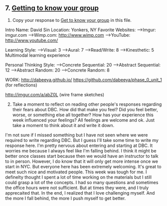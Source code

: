 ## 7. [Getting to know your group](7_get_to_know_your_group/readme.md)

1. Copy your response to <a href="https://github.com/Devbootcamp/phase_0_unit_1/tree/master/week_1/6_Get_to_know_your_group" target="_blank"> Get to know your group</a> in this file.

Intro
Name: David Sin
Location: Yonkers, NY
Favorite Websites: 
-->Imgur: imgur.com
-->Wimp.com: http://www.wimp.com
-->YouTube: http://www.youtube.com/

Learning Style:
-->Visual: 3
-->Aural: 7
-->Read/Write: 8
-->Kinesthetic: 5
Multimodal learning experience

Personal Thinking Style:
-->Concrete Sequential: 20
-->Abstract Sequential: 12
-->Abstract Random: 20
-->Concrete Random: 8

WORK: 
http://dabeeya.github.io/
https://github.com/dabeeya/phase_0_unit_1 (for reflections)

http://imgur.com/a/abZ0L (wire frame sketches)


2. Take a moment to reflect on reading other people's responses regarding their fears about DBC. How did that make you feel? Did you feel better, worse, or something else all together? How has your experience this week influenced your feelings? All feelings are welcome and ok. Just take a moment to think about it and write it down. 

I'm not sure if I missed something but I have not seen where we were required to write regarding DBC. But I guess I'll take some time to write my response here. I'm pretty nervous about entering and starting at DBC. It worries me because I always feel like I'm falling behind. I think it might be better once classes start because then we would have an instructor to talk to in person. However, I do know that it will only get more intense once we start in NYC. But everyone here has been extremely welcoming. It's great to meet such nice and motivated people. This week was tough for me. I definelty thought I spent a lot of time working on the materials but I still could grasp a lot of the concepts. I had so many questions and sometimes the office hours were not sufficient. But at times they were, and I truly apprecaited that. In the end, I realized that I love challenging myself. And the more I fall behind, the more I push myself to get better.
